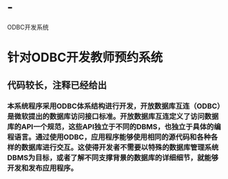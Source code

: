 # -
ODBC开发系统
# 针对ODBC开发教师预约系统
## 代码较长，注释已经给出
### 本系统程序采用ODBC体系结构进行开发，开放数据库互连（ODBC）是微软提出的数据库访问接口标准。开放数据库互连定义了访问数据库的API一个规范，这些API独立于不同的DBMS，也独立于具体的编程语言。通过使用ODBC，应用程序能够使用相同的源代码和各种各样的数据库进行交互。这使得开发者不需要以特殊的数据库管理系统DBMS为目标，或者了解不同支撑背景的数据库的详细细节，就能够开发和发布应用程序。
 
